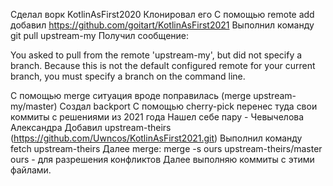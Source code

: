 Сделал ворк KotlinAsFirst2020
Клонировал его
С помощью remote add добавил https://github.com/goitart/KotlinAsFirst2021
Выполнил команду git pull upstream-my
Получил сообщение:

You asked to pull from the remote 'upstream-my', but did not specify
a branch. Because this is not the default configured remote
for your current branch, you must specify a branch on the command line.

С помощью merge ситуация вроде поправилась (merge upstream-my/master)
Создал backport
C помощью cherry-pick перенес туда свои коммиты с решениями из 2021 года
Нашел себе пару - Чевычелова Александра
Добавил upstream-theirs (https://github.com/Uwncos/KotlinAsFirst2021.git)
Выполнил команду fetch upstream-theirs
Далее merge:
 merge -s ours upstream-theirs/master
ours - для разрешения конфликтов
Далее выполняю коммиты с этими файлами.